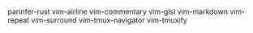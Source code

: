 parinfer-rust
vim-airline
vim-commentary
vim-glsl
vim-markdown
vim-repeat
vim-surround
vim-tmux-navigator
vim-tmuxify
